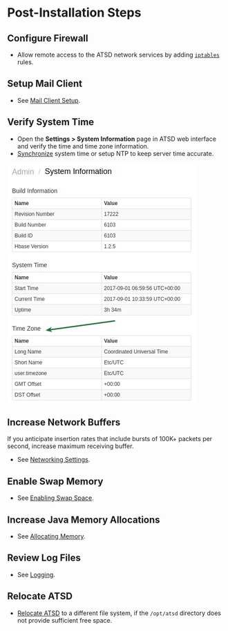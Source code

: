 # Post-Installation Steps

## Configure Firewall

* Allow remote access to the ATSD network services by adding [`iptables`](firewall.md) rules.

## Setup Mail Client

* See [Mail Client Setup](../administration/mail-client.md).

## Verify System Time

* Open the **Settings > System Information** page in ATSD web interface and verify the time and time zone information.
* [Synchronize](../administration/timezone.md#changing-the-time-zone) system time or setup NTP to keep server time accurate.

![Server\_time](./images/server_time.png)

## Increase Network Buffers

If you anticipate insertion rates that include bursts of 100K+ packets per second, increase maximum receiving buffer.

* See [Networking Settings](../administration/networking-settings.md).

## Enable Swap Memory

* See [Enabling Swap Space](../administration/swap-space.md).

## Increase Java Memory Allocations

* See [Allocating Memory](../administration/memory-allocation.md).

## Review Log Files

* See [Logging](../administration/logging.md).

## Relocate ATSD

* [Relocate ATSD](../administration/change-base-directory.md) to a different file system, if the `/opt/atsd` directory does not provide sufficient free space.